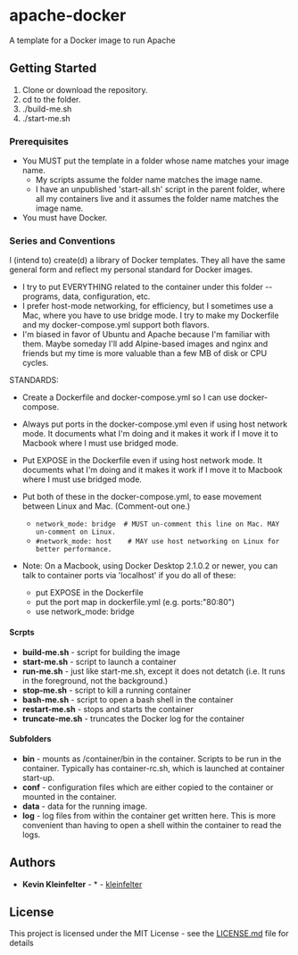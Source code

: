 # apache-docker

A template for a Docker image to run Apache

## Getting Started

1. Clone or download the repository. 
2. cd to the folder.
3. ./build-me.sh
3. ./start-me.sh

### Prerequisites

* You MUST put the template in a folder whose name matches your image name.
    * My scripts assume the folder name matches the image name.
    * I have an unpublished 'start-all.sh' script in the parent folder, where all my containers live and it assumes the folder name matches the image name.
* You must have Docker.

### Series and Conventions

I (intend to) create(d) a library of Docker templates.  They all have the same general form and reflect my personal standard for Docker images. 

* I try to put EVERYTHING related to the container under this folder -- programs, data, configuration, etc.
* I prefer host-mode networking, for efficiency, but I sometimes use a Mac, where you have to use bridge mode. I try to make my Dockerfile and my docker-compose.yml support both flavors.
* I'm biased in favor of Ubuntu and Apache because I'm familiar with them.  Maybe someday I'll add Alpine-based images and nginx and friends but my time is more valuable than a few MB of disk or CPU cycles.

STANDARDS:

* Create a Dockerfile and docker-compose.yml so I can use docker-compose.
* Always put ports in the docker-compose.yml even if using host network mode. It documents what I'm doing and it makes it work if I move it to Macbook where I must use bridged mode.
* Put EXPOSE in the Dockerfile even if using host network mode. It documents what I'm doing and it makes it work if I move it to Macbook where I must use bridged mode.
* Put both of these in the docker-compose.yml, to ease movement between Linux and Mac.  (Comment-out one.)
    * `network_mode: bridge  # MUST un-comment this line on Mac. MAY un-comment on Linux.`
    * `#network_mode: host    # MAY use host networking on Linux for better performance.`

* Note: On a Macbook, using Docker Desktop 2.1.0.2 or newer, you can talk to container ports via 'localhost' if you  do all of these:
    * put EXPOSE in the Dockerfile
    * put the port map in dockerfile.yml (e.g. ports:"80:80")
    * use network_mode: bridge

#### Scrpts

* **build-me.sh** - script for building the image
* **start-me.sh** - script to launch a container
* **run-me.sh**   - just like start-me.sh, except it does not detatch (i.e. It runs in the foreground, not the background.)
* **stop-me.sh**  - script to kill a running container
* **bash-me.sh**  - script to open a bash shell in the container
* **restart-me.sh** - stops and starts the container
* **truncate-me.sh** - truncates the Docker log for the container

#### Subfolders

* **bin**  - mounts as /container/bin in the container.  Scripts to be run in the container.  Typically has container-rc.sh, which is launched at container start-up.
* **conf** - configuration files which are either copied to the container or mounted in the container.
* **data** - data for the running image.
* **log**  - log files from within the container get written here. This is more convenient than having to open a shell within the container to read the logs.

## Authors

* **Kevin Kleinfelter** - * - [kleinfelter](https://github.com/kleinfelter)

## License

This project is licensed under the MIT License - see the [LICENSE.md](LICENSE.md) file for details


